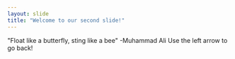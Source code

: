 ```yaml
---
layout: slide
title: "Welcome to our second slide!"
---
```

"Float like a butterfly, sting like a bee" -Muhammad Ali
Use the left arrow to go back!

